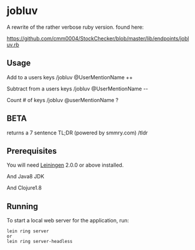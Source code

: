 # jobluv

A rewrite of the rather verbose ruby version. found here: 

https://github.com/cmm0004/StockChecker/blob/master/lib/endpoints/jobluv.rb

## Usage

Add to a users keys
/jobluv @UserMentionName ++

Subtract from a users keys
/jobluv @UserMentionName --

Count # of keys
/jobluv @userMentionName ?

## BETA

returns a 7 sentence TL;DR (powered by smmry.com)
/tldr <long email>


## Prerequisites

You will need [Leiningen][] 2.0.0 or above installed.

[leiningen]: https://github.com/technomancy/leiningen

And Java8 JDK

And Clojure1.8

## Running

To start a local web server for the application, run:

    lein ring server
    or
    lein ring server-headless



